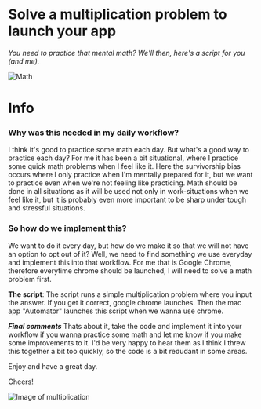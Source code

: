 # Solve a multiplication problem to launch your app

*You need to practice that mental math? We'll then, here's a script for you (and me).*

![Math](https://images.unsplash.com/photo-1518133910546-b6c2fb7d79e3?ixlib=rb-1.2.1&ixid=eyJhcHBfaWQiOjEyMDd9&auto=format&fit=crop&w=675&q=80)

# Info

### Why was this needed in my daily workflow?
I think it's good to practice some math each day. But what's a good way to practice each day? For me it has been a bit situational, where I practice some quick math problems when I feel like it. Here the survivorship bias occurs where I only practice when I'm mentally prepared for it, but we want to practice even when we're not feeling like practicing. Math should be done in all situations as it will be used not only in work-situations when we feel like it, but it is probably even more important to be sharp under tough and stressful situations. 



### So how do we implement this?
We want to do it every day, but how do we make it so that we will not have an option to opt out of it? Well, we need to find something we use everyday and implement this into that workflow. For me that is Google Chrome, therefore everytime chrome should be launched, I will need to solve a math problem first. 



**The script**: 
The script runs a simple multiplication problem where you input the answer. If you get it correct, google chrome launches. Then the mac app "Automator" launches this script when we wanna use chrome. 



***Final comments***
Thats about it, take the code and implement it into your workflow if you wanna practice some math and let me know if you make some improvements to it. I'd be very happy to hear them as I think I threw this together a bit too quickly, so the code is a bit redudant in some areas. 

Enjoy and have a great day. 

Cheers! 


![Image of multiplication](https://live.staticflickr.com/4115/4948709003_546f4bfafa_b.jpg)
